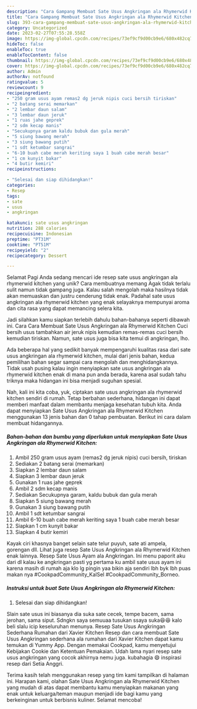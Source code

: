 ```yaml
---
description: "Cara Gampang Membuat Sate Usus Angkringan ala Rhymerwid Kitchen yang Enak, Mengugah Selera"
title: "Cara Gampang Membuat Sate Usus Angkringan ala Rhymerwid Kitchen yang Enak, Mengugah Selera"
slug: 393-cara-gampang-membuat-sate-usus-angkringan-ala-rhymerwid-kitchen-yang-enak-mengugah-selera
category: Uncategorized
date: 2023-02-27T07:55:28.558Z
image: https://img-global.cpcdn.com/recipes/73ef9cf9d00cb9e6/680x482cq70/sate-usus-angkringan-ala-rhymerwid-kitchen-foto-resep-utama.jpg
hideToc: false
enableToc: true
enableTocContent: false
thumbnail: https://img-global.cpcdn.com/recipes/73ef9cf9d00cb9e6/680x482cq70/sate-usus-angkringan-ala-rhymerwid-kitchen-foto-resep-utama.jpg
cover: https://img-global.cpcdn.com/recipes/73ef9cf9d00cb9e6/680x482cq70/sate-usus-angkringan-ala-rhymerwid-kitchen-foto-resep-utama.jpg
author: Admin
authorAv: notfound
ratingvalue: 5
reviewcount: 9
recipeingredient:
- "250 gram usus ayam remas2 dg jeruk nipis cuci bersih tiriskan"
- "2 batang serai memarkan"
- "2 lembar daun salam"
- "3 lembar daun jeruk"
- "1 ruas jahe geprek"
- "2 sdm kecap manis"
- "Secukupnya garam kaldu bubuk dan gula merah"
- "5 siung bawang merah"
- "3 siung bawang putih"
- "1 sdt ketumbar sangrai"
- "6-10 buah cabe merah keriting saya 1 buah cabe merah besar"
- "1 cm kunyit bakar"
- "4 butir kemiri"
recipeinstructions:

- "Selesai dan siap dihidangkan!"
categories:
- Resep
tags:
- sate
- usus
- angkringan

katakunci: sate usus angkringan 
nutrition: 288 calories
recipecuisine: Indonesian
preptime: "PT31M"
cooktime: "PT51M"
recipeyield: "2"
recipecategory: Dessert

---
```



Selamat Pagi Anda sedang mencari ide resep sate usus angkringan ala rhymerwid kitchen yang unik? Cara membuatnya memang Agak tidak terlalu sulit namun tidak gampang juga. Kalau salah mengolah maka hasilnya tidak akan memuaskan dan justru cenderung tidak enak. Padahal sate usus angkringan ala rhymerwid kitchen yang enak selayaknya mempunyai aroma dan cita rasa yang dapat memancing selera kita.


Jadi silahkan kamu siapkan terlebih dahulu bahan-bahanya seperti dibawah ini. Cara Cara Membuat Sate Usus Angkringan ala Rhymerwid Kitchen Cuci bersih usus tambahkan air jeruk nipis kemudian remas-remas cuci bersih kemudian tiriskan. Namun, sate usus juga bisa kita temui di angkringan, lho.

Ada beberapa hal yang sedikit banyak mempengaruhi kualitas rasa dari sate usus angkringan ala rhymerwid kitchen, mulai dari jenis bahan, kedua pemilihan bahan segar sampai cara mengolah dan menghidangkannya. Tidak usah pusing kalau ingin menyiapkan sate usus angkringan ala rhymerwid kitchen enak di mana pun anda berada, karena asal sudah tahu triknya maka hidangan ini bisa menjadi suguhan spesial.


Nah, kali ini kita coba, yuk, ciptakan sate usus angkringan ala rhymerwid kitchen sendiri di rumah. Tetap berbahan sederhana, hidangan ini dapat memberi manfaat dalam membantu menjaga kesehatan tubuh kita. Anda dapat menyiapkan Sate Usus Angkringan ala Rhymerwid Kitchen menggunakan 13 jenis bahan dan 0 tahap pembuatan. Berikut ini cara dalam membuat hidangannya.

<!--inarticleads1-->

##### Bahan-bahan dan bumbu yang diperlukan untuk menyiapkan Sate Usus Angkringan ala Rhymerwid Kitchen:

1. Ambil 250 gram usus ayam (remas2 dg jeruk nipis) cuci bersih, tiriskan
1. Sediakan 2 batang serai (memarkan)
1. Siapkan 2 lembar daun salam
1. Siapkan 3 lembar daun jeruk
1. Gunakan 1 ruas jahe geprek
1. Ambil 2 sdm kecap manis
1. Sediakan Secukupnya garam, kaldu bubuk dan gula merah
1. Siapkan 5 siung bawang merah
1. Gunakan 3 siung bawang putih
1. Ambil 1 sdt ketumbar sangrai
1. Ambil 6-10 buah cabe merah keriting saya 1 buah cabe merah besar
1. Siapkan 1 cm kunyit bakar
1. Siapkan 4 butir kemiri


Kayak ciri khasnya banget selain sate telur puyuh, sate ati ampela, gorengan dll. Lihat juga resep Sate Usus Angkringan ala Rhymerwid Kitchen enak lainnya. Resep Sate Usus Ayam ala Angkringan. Ini menu paporit aku dari dl kalau ke angkringan pasti yg pertama ku ambil sate usus ayam ini karena masih di rumah aja klo lg pingin yaa bikin aja sendiri lbh byk lbh puas makan nya #CookpadCommunity_KalSel #CookpadCommunity_Borneo. 

<!--inarticleads2-->

##### Instruksi untuk buat Sate Usus Angkringan ala Rhymerwid Kitchen:


1. Selesai dan siap dihidangkan!

Slain sate usus ini biasanya dia suka sate cecek, tempe bacem, sama jerohan, sama siput. Sdngkn saya semuuaa tusukan ssaya suka😆😆 kalo beli slalu icip keseluruhan menunya. Resep Sate Usus Angkringan Sederhana Rumahan dari Xavier Kitchen Resep dan cara membuat Sate Usus Angkringan sederhana ala rumahan dari Xavier Kitchen dapat kamu temukan di Yummy App. Dengan memakai Cookpad, kamu menyetujui Kebijakan Cookie dan Ketentuan Pemakaian. Udah lama nyari resep sate usus angkringan yang cocok akhirnya nemu juga. kubahagia 😄 inspirasi resep dari Setia Anggri. 

Terima kasih telah menggunakan resep yang tim kami tampilkan di halaman ini. Harapan kami, olahan Sate Usus Angkringan ala Rhymerwid Kitchen yang mudah di atas dapat membantu kamu menyiapkan makanan yang enak untuk keluarga/teman maupun menjadi ide bagi kamu yang berkeinginan untuk berbisnis kuliner. Selamat mencoba!
